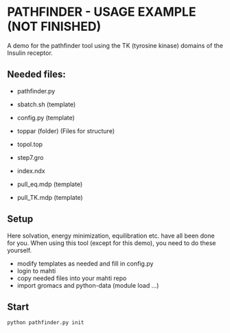# PATHFINDER - USAGE EXAMPLE (NOT FINISHED)

A demo for the pathfinder tool using the TK (tyrosine kinase) domains of the Insulin receptor.

## Needed files:
* pathfinder.py
* sbatch.sh (template)
* config.py (template)

* toppar (folder) (Files for structure)
* topol.top
* step7.gro 
* index.ndx

* pull_eq.mdp (template)
* pull_TK.mdp (template)

## Setup
Here solvation, energy minimization, equilibration etc. have all been done for you.
When using this tool (except for this demo), you need to do these yourself.
* modify templates as needed and fill in config.py
* login to mahti
* copy needed files into your mahti repo
* import gromacs and python-data (module load ...)

## Start
```
python pathfinder.py init
```
